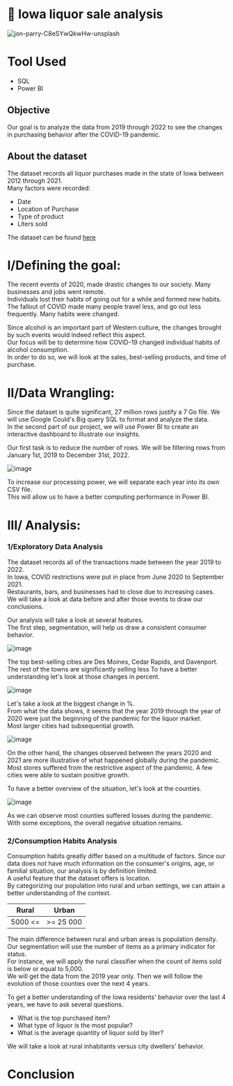 # 🍻 Iowa liquor sale analysis

![jon-parry-C8eSYwQkwHw-unsplash](https://github.com/Bruc3U/Iowa_liquor_sale_analysis/assets/142362478/c685fed2-641a-42b4-a3a4-8c66bc01c25f)



# Tool Used
- SQL
- Power BI

## Objective

Our goal is to analyze the data from 2019 through 2022 to see the changes in purchasing behavior after the COVID-19 pandemic. 


## About the dataset

The dataset records all liquor purchases made in the state of Iowa between 2012 through 2021.<br>
Many factors were recorded:

- Date
- Location of Purchase
- Type of product
- Liters sold

The dataset can be found [here](https://data.iowa.gov/Sales-Distribution/Iowa-Liquor-Sales/m3tr-qhgy)

# I/Defining the goal:

The recent events of 2020, made drastic changes to our society. Many businesses and jobs went remote. <br>
Individuals lost their habits of going out for a while and formed new habits.<br>
The fallout of COVID made many people travel less, and go out less frequently. Many habits were changed. 

Since alcohol is an important part of Western culture, the changes brought by such events would indeed reflect this aspect.<br>
Our focus will be to determine how COVID-19 changed individual habits of alcohol consumption.<br>
In order to do so, we will look at the sales, best-selling products, and time of purchase. 

# II/Data Wrangling: 

Since the dataset is quite significant, 27 million rows justify a 7 Go file. We will use Google Could's Big query SQL to format and analyze the data.<br>
In the second part of our project, we will use Power BI to create an interactive dashboard to illustrate our insights.

Our first task is to reduce the number of rows. We will be filtering rows from January 1st, 2019 to December 31st, 2022. <br>

![image](https://github.com/Bruc3U/Iowa_liquor_sale_analysis/assets/142362478/878464bb-482b-4306-9e28-dcb00d7c5b5c)

To increase our processing power, we will separate each year into its own CSV file.<br>
This will allow us to have a better computing performance in Power BI.  

# III/ Analysis:
### 1/Exploratory Data Analysis

The dataset records all of the transactions made between the year 2019 to 2022.<br>
In Iowa, COVID restrictions were put in place from June 2020 to September 2021.<br>
Restaurants, bars, and businesses had to close due to increasing cases.<br>
We will take a look at data before and after those events to draw our conclusions.<br>

Our analysis will take a look at several features.<br>
The first step, segmentation, will help us draw a consistent consumer behavior.<br>

![image](https://github.com/Bruc3U/Iowa_liquor_sale_analysis/assets/142362478/96f09aa6-efe1-4161-a14d-e3da09ab49c1)

The top best-selling cities are Des Moines, Cedar Rapids, and Davenport. The rest of the towns are significantly selling less 
To have a better understanding let's look at those changes in percent.

![image](https://github.com/Bruc3U/Iowa_liquor_sale_analysis/assets/142362478/cbaa28d6-97c0-4df8-88e1-9ff98496ed0e)


Let's take a look at the biggest change in %. <br>
From what the data shows, it seems that the year 2019 through the year of 2020 were just the beginning of the pandemic for the liquor market.<br>
Most larger cities had subsequential growth.  

![image](https://github.com/Bruc3U/Iowa_liquor_sale_analysis/assets/142362478/618c5b37-9f69-48af-ac7f-d38208779429)

On the other hand, the changes observed between the years 2020 and 2021 are more illustrative of what happened globally during the pandemic.<br>
Most stores suffered from the restrictive aspect of the pandemic. A few cities were able to sustain positive growth.<br>

To have a better overview of the situation, let's look at the counties.

![image](https://github.com/Bruc3U/Iowa_liquor_sale_analysis/assets/142362478/67029079-47a2-4fac-9805-f1ecbff5938e)

As we can observe most counties suffered losses during the pandemic.<br>
With some exceptions, the overall negative situation remains.<br>

### 2/Consumption Habits Analysis

Consumption habits greatly differ based on a multitude of factors. Since our data does not have much information on the consumer's origins, age, or familial situation, our analysis is by definition limited.<br>
A useful feature that the dataset offers is location.<br>
By categorizing our population into rural and urban settings, we can attain a better understanding of the context.

| Rural | Urban |
|----------|----------|
| 5000 <=  | >= 25 000  |

The main difference between rural and urban areas is population density. 
Our segmentation will use the number of items as a primary indicator for status.<br>
For instance, we will apply the rural classifier when the count of items sold is below or equal to 5,000.<br>
We will get the data from the 2019 year only. Then we will follow the evolution of those counties over the next 4 years.<br>




To get a better understanding of the Iowa residents' behavior over the last 4 years, we have to ask several questions.<br>
- What is the top purchased item?
- What type of liquor is the most popular?
- What is the average quantity of liquor sold by liter?



We will take a look at rural inhabitants versus city dwellers' behavior. 


# Conclusion

